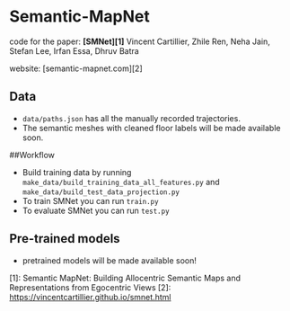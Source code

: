 # Semantic-MapNet

code for the paper:
**[SMNet][1]**
Vincent Cartillier, Zhile Ren, Neha Jain, Stefan Lee, Irfan Essa, Dhruv Batra


website:
[semantic-mapnet.com][2]


## Data
 * ```data/paths.json``` has all the manually recorded trajectories.
 * The semantic meshes with cleaned floor labels will be made available soon.

##Workflow
 * Build training data by running ```make_data/build_training_data_all_features.py``` and ```make_data/build_test_data_projection.py```
 * To train SMNet you can run ```train.py```
 * To evaluate SMNet you can run ```test.py```


## Pre-trained models
 * pretrained models will be made available soon!

[1]: Semantic MapNet: Building Allocentric Semantic Maps and Representations from Egocentric Views
[2]: https://vincentcartillier.github.io/smnet.html


